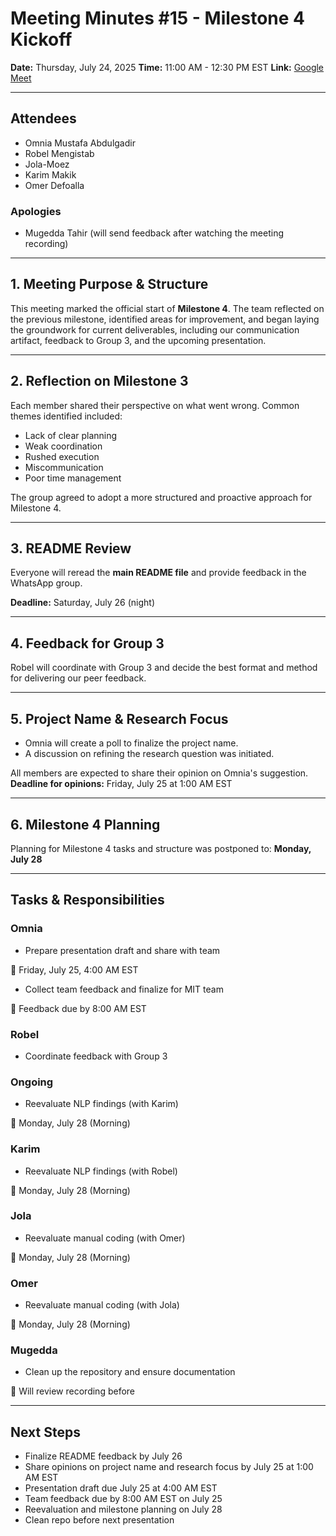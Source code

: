 # Meeting Minutes #15 - Milestone 4 Kickoff

**Date:** Thursday, July 24, 2025
**Time:** 11:00 AM - 12:30 PM EST
**Link:** [Google Meet](https://meet.google.com/adg-xgci-dsa)

---

## Attendees

- Omnia Mustafa Abdulgadir
- Robel Mengistab
- Jola-Moez
- Karim Makik
- Omer Defoalla

### Apologies

- Mugedda Tahir (will send feedback after watching the meeting recording)

---

## 1. Meeting Purpose & Structure

This meeting marked the official start of **Milestone 4**.
The team reflected on the previous milestone, identified areas for improvement,
and began laying the groundwork for current deliverables,
including our communication artifact,
feedback to Group 3, and the upcoming presentation.

---

## 2. Reflection on Milestone 3

Each member shared their perspective on what went wrong.
Common themes identified included:

- Lack of clear planning
- Weak coordination
- Rushed execution
- Miscommunication
- Poor time management

The group agreed to adopt a more structured and
proactive approach for Milestone 4.

---

## 3. README Review

Everyone will reread the **main README file**
and provide feedback in the WhatsApp group.

**Deadline:** Saturday, July 26 (night)

---

## 4. Feedback for Group 3

Robel will coordinate with Group 3 and decide the best format and method for
delivering our peer feedback.

---

## 5. Project Name & Research Focus

- Omnia will create a poll to finalize the project name.
- A discussion on refining the research question was initiated.

All members are expected to share their opinion on Omnia's suggestion.
**Deadline for opinions:** Friday, July 25 at 1:00 AM EST

---

## 6. Milestone 4 Planning

Planning for Milestone 4 tasks and structure was postponed to:
**Monday, July 28**

---

## Tasks & Responsibilities

### Omnia

- Prepare presentation draft and share with team

📅 Friday, July 25, 4:00 AM EST

- Collect team feedback and finalize for MIT team

📅 Feedback due by 8:00 AM EST

### Robel

- Coordinate feedback with Group 3

### Ongoing

- Reevaluate NLP findings (with Karim)

📅 Monday, July 28 (Morning)

### Karim

- Reevaluate NLP findings (with Robel)

📅 Monday, July 28 (Morning)

### Jola

- Reevaluate manual coding (with Omer)

📅 Monday, July 28 (Morning)

### Omer

- Reevaluate manual coding (with Jola)

📅 Monday, July 28 (Morning)

### Mugedda

- Clean up the repository and ensure documentation

📅 Will review recording before

---

## Next Steps

- Finalize README feedback by July 26
- Share opinions on project name and research focus by July 25 at 1:00 AM EST
- Presentation draft due July 25 at 4:00 AM EST
- Team feedback due by 8:00 AM EST on July 25
- Reevaluation and milestone planning on July 28
- Clean repo before next presentation

